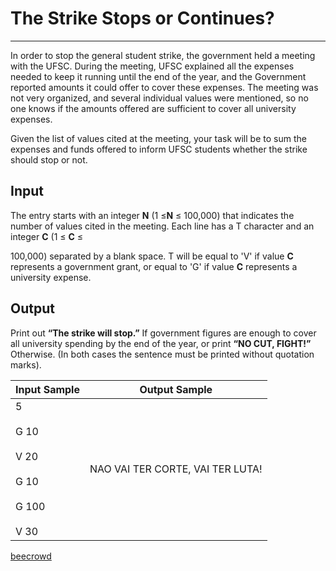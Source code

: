 # The Strike Stops or Continues?

---

In order to stop the general student strike, the government held a meeting with the UFSC. During the meeting, UFSC explained all the expenses needed to keep it running until the end of the year, and the Government reported amounts it could offer to cover these expenses. The meeting was not very organized, and several individual values were mentioned, so no one knows if the amounts offered are sufficient to cover all university expenses.

Given the list of values cited at the meeting, your task will be to sum the expenses and funds offered to inform UFSC students whether the strike should stop or not.

## Input

The entry starts with an integer **N** (1 ≤**N** ≤ 100,000) that indicates the number of values cited in the meeting. Each line has a T character and an integer **C** (1 ≤ **C** ≤

100,000) separated by a blank space. T will be equal to 'V' if value **C** represents a government grant, or equal to 'G' if value **C** represents a university expense.

## Output

Print out **“The strike will stop.”** If government figures are enough to cover all university spending by the end of the year, or print **“NO CUT, FIGHT!”** Otherwise. (In both cases the sentence must be printed without quotation marks).

| Input Sample                                                   | Output Sample                    |
| -------------------------------------------------------------- | -------------------------------- |
| 5<br><br>G 10<br><br>V 20<br><br>G 10<br><br>G 100<br><br>V 30 | NAO VAI TER CORTE, VAI TER LUTA! |

[beecrowd](https://www.beecrowd.com.br/judge/en/problems/view/2982)
